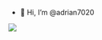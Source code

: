 - 👋 Hi, I’m @adrian7020




![](https://media1.tenor.com/m/u0cQup-HVAsAAAAC/perry-the-platypus-hat.gif)
